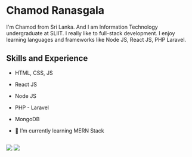 # Chamod Ranasgala

I'm Chamod from Sri Lanka. And I am Information Technology undergraduate at SLIIT. I really like to full-stack development. I enjoy learning languages and frameworks like Node JS, React JS, PHP Laravel.

## Skills and Experience

- HTML, CSS, JS
- React JS
- Node JS
- PHP - Laravel
- MongoDB

- 🌱 I’m currently learning MERN Stack

##

<img src="https://github-readme-stats.vercel.app/api?username=chamodsanjula&theme=merko" />

<img src="https://github-readme-stats.vercel.app/api/top-langs/?username=chamodsanjula&layout=compact" />
